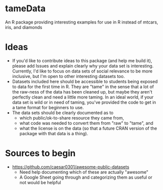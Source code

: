 # tameData
An R package providing interesting examples for use in R instead of mtcars, iris, and diamonds

# Ideas

- If you'd like to contribute ideas to this package (and help me build it), please add Issues and explain clearly why your data set is 
interesting.  Currently, I'd like to focus on data sets of social relevance to be more inclusive, but I'm open to other interesting
datasets too.
- Datasets included here should be accessible to students being exposed to data for the first time in R.  They are "tame" in the sense that a lot of the raw-ness of the data has been cleaned up, but maybe they aren't perfectly clean and need a little more taming.  In an ideal world, if your data set is wild or in need of taming, you've provided the code to get in a tame format for beginners to use.
- The data sets should be clearly documented as to 
    - which public/ok-to-share resource they came from,
    - what code was needed to convert them from "raw" to "tame", and
    - what the license is on the data (so that a future CRAN version of the package with that data is a thing).
    
# Sources to begin

- https://github.com/caesar0301/awesome-public-datasets
    - Need help documenting which of these are actually "awesome"
    - A Google Sheet going through and categorizing them as useful or not would be helpful
